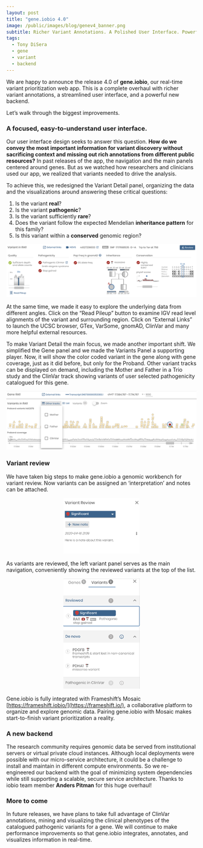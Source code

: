 ```yaml
---
layout: post
title: "gene.iobio 4.0"
image: /public/images/blog/genev4_banner.png
subtitle: Richer Variant Annotations. A Polished User Interface. Powerful New Backend
tags:
  - Tony DiSera
  - gene
  - variant
  - backend
---
```


We are happy to announce the release 4.0 of **gene.iobio**, our real-time variant prioritization web app.  This is a complete overhaul with richer variant annotations, a streamlined user interface, and a powerful new backend.

Let’s walk through the biggest improvements.

### A focused, easy-to-understand user interface.  

Our user interface design seeks to answer this question. **How do we convey the most important information for variant discovery without sacrificing context and missing out rich annotations from different public resources?**  In past releases of the app, the navigation and the main panels centered around genes.  But as we watched how researchers and clinicians used our app, we realized that variants needed to drive the analysis.

To achieve this, we redesigned the Variant Detail panel, organizing the data and the visualizations around answering these critical questions:
1. Is the variant **real**?
2. Is the variant **pathogenic**?
3. Is the variant sufficiently **rare**?
4. Does the variant follow the expected Mendelian **inheritance pattern** for this family?
5. Is this variant within a **conserved** genomic region?

<div style="text-align: center;">
  <img src="/public/images/blog/genev4_variant_inspect.png" class="shadow">
</div>

At the same time, we made it easy to explore the underlying data from different angles.  Click on the “Read Pileup” button to examine IGV read level alignments of the variant and surrounding region.  Click on “External Links” to launch the UCSC browser, GTex, VarSome, gnomAD, ClinVar and many more helpful external resources.

To make Variant Detail the main focus, we made another important shift.  We simplified the Gene panel and we made the Variants Panel a supporting player.  Now, it will show the color coded variant in the gene along with gene coverage, just as it did before, but only for the Proband.  Other variant tracks can be displayed on demand, including the Mother and Father in a Trio study and the ClinVar track showing variants of user selected pathogenicity catalogued for this gene.

<div style="text-align: center;">
  <img src="/public/images/blog/genev4_variant_all_card.png" class="shadow">
</div>

### Variant review

We have taken big steps to make gene.iobio a genomic workbench for variant review.  Now variants can be assigned an ‘interpretation’ and notes can be attached.


<div style="text-align: center; ">
  <img src="/public/images/blog/genev4_variant_interpretation.png" class="shadow" width="40%">
</div>

As variants are reviewed, the left variant panel serves as the main navigation, conveniently showing the reviewed variants at the top of the list.

<div style="text-align: center;">
  <img src="/public/images/blog/genev4_filtered_variant_card.png" class="shadow" width="40%">
</div>

Gene.iobio is fully integrated with Frameshift’s Mosaic [https://frameshift.iobio/](https://frameshift.io/), a collaborative platform to organize and explore genomic data.  Pairing gene.iobio with Mosaic makes  start-to-finish variant prioritization  a reality.  

### A new backend

The research community requires genomic data be served from institutional servers or virtual private cloud instances.  Although local deployments were possible with our micro-service architecture, it could be a challenge to install and maintain in different compute environments.  So we re-engineered our backend with the goal of minimizing system dependencies while still supporting a scalable, secure service architecture.  Thanks to iobio team member **Anders Pitman** for this huge overhaul! 

### More to come

In future releases, we have plans to take full advantage of ClinVar annotations, mining and visualizing the clinical phenotypes of the catalogued pathogenic variants for a gene.  We will continue to make performance improvements so that gene.iobio integrates, annotates, and visualizes information in real-time.


